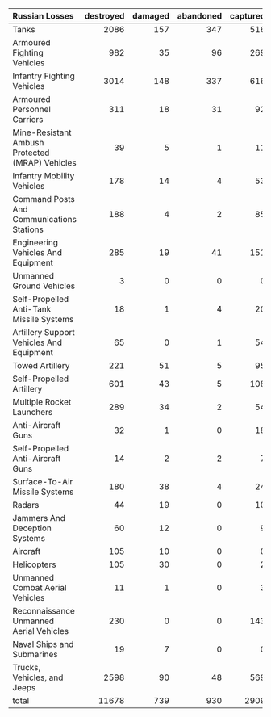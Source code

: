 | Russian Losses                                   |   destroyed |   damaged |   abandoned |   captured |   total |
|:-------------------------------------------------|------------:|----------:|------------:|-----------:|--------:|
| Tanks                                            |        2086 |       157 |         347 |        516 |    3106 |
| Armoured Fighting Vehicles                       |         982 |        35 |          96 |        269 |    1382 |
| Infantry Fighting Vehicles                       |        3014 |       148 |         337 |        616 |    4115 |
| Armoured Personnel Carriers                      |         311 |        18 |          31 |         92 |     452 |
| Mine-Resistant Ambush Protected  (MRAP) Vehicles |          39 |         5 |           1 |         11 |      56 |
| Infantry Mobility Vehicles                       |         178 |        14 |           4 |         53 |     249 |
| Command Posts And Communications Stations        |         188 |         4 |           2 |         85 |     279 |
| Engineering Vehicles And Equipment               |         285 |        19 |          41 |        151 |     496 |
| Unmanned Ground Vehicles                         |           3 |         0 |           0 |          0 |       3 |
| Self-Propelled Anti-Tank Missile Systems         |          18 |         1 |           4 |         20 |      43 |
| Artillery Support Vehicles And Equipment         |          65 |         0 |           1 |         54 |     120 |
| Towed Artillery                                  |         221 |        51 |           5 |         95 |     372 |
| Self-Propelled Artillery                         |         601 |        43 |           5 |        108 |     757 |
| Multiple Rocket Launchers                        |         289 |        34 |           2 |         54 |     379 |
| Anti-Aircraft Guns                               |          32 |         1 |           0 |         18 |      51 |
| Self-Propelled Anti-Aircraft Guns                |          14 |         2 |           2 |          7 |      25 |
| Surface-To-Air Missile Systems                   |         180 |        38 |           4 |         24 |     246 |
| Radars                                           |          44 |        19 |           0 |         10 |      73 |
| Jammers And Deception Systems                    |          60 |        12 |           0 |          9 |      81 |
| Aircraft                                         |         105 |        10 |           0 |          0 |     115 |
| Helicopters                                      |         105 |        30 |           0 |          2 |     137 |
| Unmanned Combat Aerial Vehicles                  |          11 |         1 |           0 |          3 |      15 |
| Reconnaissance Unmanned Aerial Vehicles          |         230 |         0 |           0 |        143 |     373 |
| Naval Ships and Submarines                       |          19 |         7 |           0 |          0 |      26 |
| Trucks, Vehicles, and Jeeps                      |        2598 |        90 |          48 |        569 |    3305 |
| total                                            |       11678 |       739 |         930 |       2909 |   16256 |